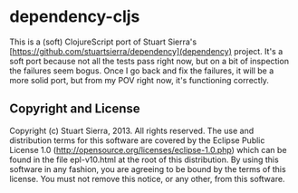 # dependency-cljs

This is a (soft) ClojureScript port of Stuart Sierra's [https://github.com/stuartsierra/dependency](dependency) project.  It's a soft port because not all the tests pass right now, but on a bit of inspection the failures seem bogus.  Once I go back and fix the failures, it will be a more solid port, but from my POV right now, it's functioning correctly.


## Copyright and License

Copyright (c) Stuart Sierra, 2013. All rights reserved. The use and
distribution terms for this software are covered by the Eclipse Public
License 1.0 (http://opensource.org/licenses/eclipse-1.0.php) which can
be found in the file epl-v10.html at the root of this distribution. By
using this software in any fashion, you are agreeing to be bound by
the terms of this license. You must not remove this notice, or any
other, from this software.
